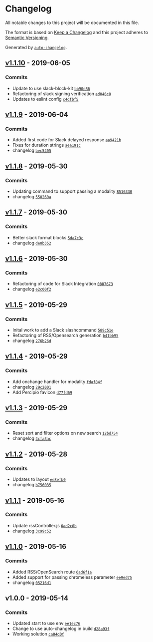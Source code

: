 # Changelog

All notable changes to this project will be documented in this file.

The format is based on [Keep a Changelog](http://keepachangelog.com/en/1.0.0/)
and this project adheres to [Semantic Versioning](http://semver.org/spec/v2.0.0.html).

Generated by [`auto-changelog`](https://github.com/CookPete/auto-changelog).

## [v1.1.10](https://github.com/martinholden-skillsoft/node-percipio-federatedsearchweb/compare/v1.1.9...v1.1.10) - 2019-06-05

### Commits

- Update to use slack-block-kit [`bb90e86`](https://github.com/martinholden-skillsoft/node-percipio-federatedsearchweb/commit/bb90e86e29c824a2b45f17e7f30797153c121891)
- Refactoring of slack signing verification [`ad046c8`](https://github.com/martinholden-skillsoft/node-percipio-federatedsearchweb/commit/ad046c88567c82d8f7d055a949fdbbeac27aabff)
- Updates to eslint config [`c4dfbf5`](https://github.com/martinholden-skillsoft/node-percipio-federatedsearchweb/commit/c4dfbf556c14590158b9cd94b8de4279a3882474)

## [v1.1.9](https://github.com/martinholden-skillsoft/node-percipio-federatedsearchweb/compare/v1.1.8...v1.1.9) - 2019-06-04

### Commits

- Added first code for Slack delayed response [`aa9421b`](https://github.com/martinholden-skillsoft/node-percipio-federatedsearchweb/commit/aa9421b93e5f4e302243ffc64bd589ff3f8a19f8)
- Fixes for duration strings [`aea191c`](https://github.com/martinholden-skillsoft/node-percipio-federatedsearchweb/commit/aea191ce8eb04156a2f0a70cdd31fc0298148654)
- changelog [`bec5405`](https://github.com/martinholden-skillsoft/node-percipio-federatedsearchweb/commit/bec5405b29fbae5dfdf76639e73a895a61ce8fab)

## [v1.1.8](https://github.com/martinholden-skillsoft/node-percipio-federatedsearchweb/compare/v1.1.7...v1.1.8) - 2019-05-30

### Commits

- Updating command to support passing a modality [`8516330`](https://github.com/martinholden-skillsoft/node-percipio-federatedsearchweb/commit/8516330fe34de725ec3de82a439d0960eec9a738)
- changelog [`550260a`](https://github.com/martinholden-skillsoft/node-percipio-federatedsearchweb/commit/550260a751f2e926f537cdf1335dcb5ba943f68d)

## [v1.1.7](https://github.com/martinholden-skillsoft/node-percipio-federatedsearchweb/compare/v1.1.6...v1.1.7) - 2019-05-30

### Commits

- Better slack format blocks [`5da7c3c`](https://github.com/martinholden-skillsoft/node-percipio-federatedsearchweb/commit/5da7c3cdb0b754b71cfa36f06c7486dff813c7e9)
- changelog [`de0b352`](https://github.com/martinholden-skillsoft/node-percipio-federatedsearchweb/commit/de0b35268f05db1eefe3e5d716849f946277f474)

## [v1.1.6](https://github.com/martinholden-skillsoft/node-percipio-federatedsearchweb/compare/v1.1.5...v1.1.6) - 2019-05-30

### Commits

- Refactoring of code for Slack Integration [`0887673`](https://github.com/martinholden-skillsoft/node-percipio-federatedsearchweb/commit/0887673439d95cbf2c88aa062540cb8f55d73d40)
- changelog [`e2c00f2`](https://github.com/martinholden-skillsoft/node-percipio-federatedsearchweb/commit/e2c00f2fa2c1e7770ac21795f2a0b54a27fc607b)

## [v1.1.5](https://github.com/martinholden-skillsoft/node-percipio-federatedsearchweb/compare/v1.1.4...v1.1.5) - 2019-05-29

### Commits

- Inital work to add a Slack slashcommand [`589c51e`](https://github.com/martinholden-skillsoft/node-percipio-federatedsearchweb/commit/589c51e00dbf2b520b82839b2e8c8332bbfebec7)
- Refactoring of RSS/Opensearch generation [`b41bb95`](https://github.com/martinholden-skillsoft/node-percipio-federatedsearchweb/commit/b41bb95cc79c12ed17dc831a0d7315e3adc87a54)
- changelog [`276b26d`](https://github.com/martinholden-skillsoft/node-percipio-federatedsearchweb/commit/276b26dc6ef5902efea2abf02f03327e65b3c96f)

## [v1.1.4](https://github.com/martinholden-skillsoft/node-percipio-federatedsearchweb/compare/v1.1.3...v1.1.4) - 2019-05-29

### Commits

- Add onchange handler for modality [`fdaf84f`](https://github.com/martinholden-skillsoft/node-percipio-federatedsearchweb/commit/fdaf84f29f029d2e29c4a654904957e7a1bb534c)
- changelog [`29c2001`](https://github.com/martinholden-skillsoft/node-percipio-federatedsearchweb/commit/29c20015a7b208d9f4cd8d89918cfa3591f4894b)
- Add Percipio favicon [`d77fd69`](https://github.com/martinholden-skillsoft/node-percipio-federatedsearchweb/commit/d77fd69a5bb146fb0f5bc35d0c38e57e3b924e64)

## [v1.1.3](https://github.com/martinholden-skillsoft/node-percipio-federatedsearchweb/compare/v1.1.2...v1.1.3) - 2019-05-29

### Commits

- Reset sort and filter options on new search [`12bd754`](https://github.com/martinholden-skillsoft/node-percipio-federatedsearchweb/commit/12bd7540d131cfad7f3ceb253197587506699cb8)
- changelog [`4cfa3ac`](https://github.com/martinholden-skillsoft/node-percipio-federatedsearchweb/commit/4cfa3ac7c597ebbfdd5bcf172bf86b238764bfa9)

## [v1.1.2](https://github.com/martinholden-skillsoft/node-percipio-federatedsearchweb/compare/v1.1.1...v1.1.2) - 2019-05-28

### Commits

- Updates to layout [`ee8efb0`](https://github.com/martinholden-skillsoft/node-percipio-federatedsearchweb/commit/ee8efb0f4a7815af89108cf8c2425c7a64c4dbbd)
- changelog [`b756035`](https://github.com/martinholden-skillsoft/node-percipio-federatedsearchweb/commit/b756035f63045a5244e15df5b5559330def41128)

## [v1.1.1](https://github.com/martinholden-skillsoft/node-percipio-federatedsearchweb/compare/v1.1.0...v1.1.1) - 2019-05-16

### Commits

- Update rssController.js [`6ad2c0b`](https://github.com/martinholden-skillsoft/node-percipio-federatedsearchweb/commit/6ad2c0b1fa3c32f747c28f1080d95c7b96769d49)
- changelog [`3c99c52`](https://github.com/martinholden-skillsoft/node-percipio-federatedsearchweb/commit/3c99c52b5450eb5b79a04f18be8506f07237f5a3)

## [v1.1.0](https://github.com/martinholden-skillsoft/node-percipio-federatedsearchweb/compare/v1.0.0...v1.1.0) - 2019-05-16

### Commits

- Added RSS/OpenSearch route [`6ad6f1a`](https://github.com/martinholden-skillsoft/node-percipio-federatedsearchweb/commit/6ad6f1aef4b0724c440d54bc8953e27b1613c3d3)
- Added support for passing chromeless parameter [`ee9ed75`](https://github.com/martinholden-skillsoft/node-percipio-federatedsearchweb/commit/ee9ed75b64279ceba0647e9eae6e0355d03f3a6b)
- changelog [`05216d1`](https://github.com/martinholden-skillsoft/node-percipio-federatedsearchweb/commit/05216d194b05685fcb447199c69052cb2c30e65c)

## v1.0.0 - 2019-05-14

### Commits

- Updated start to use env [`ee1ec76`](https://github.com/martinholden-skillsoft/node-percipio-federatedsearchweb/commit/ee1ec767a5499c150a567b7fbb1020e4bf39e63d)
- Change to use auto-changelog in build [`d28a93f`](https://github.com/martinholden-skillsoft/node-percipio-federatedsearchweb/commit/d28a93f335593c2208b4c3f687f075d32ea3cd8a)
- Working solution [`ca84d0f`](https://github.com/martinholden-skillsoft/node-percipio-federatedsearchweb/commit/ca84d0f2f5cd6fafa0bcd63a4d73823a4d257385)
